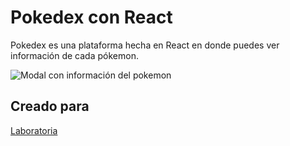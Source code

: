 # Pokedex con React
Pokedex es una plataforma hecha en React en donde puedes ver información de cada pókemon. 

![Modal con información del pokemon](http://drive.google.com/uc?export=view&id=1524pw4vRVn-WBI_WJRIxKzOmsg5ME0HW)

## Creado para
[Laboratoria](http://www.laboratoria.la)

